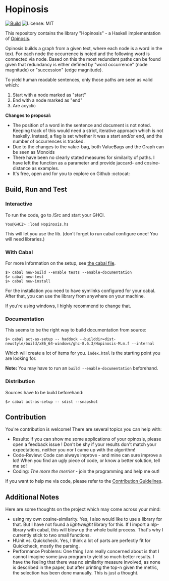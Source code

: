# Hopinosis

[![Build](https://github.com/Twonki/Hopinosis/workflows/HaskellCI/badge.svg)](https://github.com/Twonki/Hopinosis/actions) 
![License: MIT](https://img.shields.io/badge/License-MIT-hotpink.svg)

This repository contains the library "Hopinosis" - a Haskell implementation of [Opinosis](https://kavita-ganesan.com/opinosis/). 


Opinosis builds a graph from a given text, where each node is a word in the text. For each node the occurrence is noted and the following word is connected via node.
Based on this the most redundant paths can be found given that redundancy is either defined by "word occurrence" (node magnitude) or "succession" (edge magnitude). 

To yield human readable sentences, only those paths are seen as valid which:
1. Start with a node marked as "start"
2. End with a node marked as "end"
3. Are acyclic

**Changes to proposal:**
- The position of a word in the sentence and document is not noted. Keeping track of this would need a strict, iterative approach which is not haskelly. 
  Instead, a flag is set whether it was a start and/or end, and the number of occurrences is tracked. 
- Due to the changes to the value-bag, both ValueBags and the Graph can be seen as Monoids 
- There have been no clearly stated measures for similarity of paths. I have left the function as a parameter and provide jaccard- and cosine-distance as examples. 
- It's free, open and for you to explore on Github :octocat:


## Build, Run and Test
### Interactive
To run the code, go to /Src and start your GHCI. 

`You@GHCI> :load Hopinosis.hs`

This will let you use the lib. (don't forget to run cabal configure once! You will need libraries.)

### With Cabal
For more Information on the setup, see [the cabal file](Hopinosis.cabal).

```shell
$> cabal new-build --enable tests --enable-documentation
$> cabal new-test
$> cabal new-install
```

For the installation you need to have symlinks configured for your cabal. 
After that, you can use the library from anywhere on your machine. 

If you're using windows, I highly recommend to change that. 

### Documentation
This seems to be the right way to build documentation from source:

```shell
$> cabal act-as-setup -- haddock --builddir=dist-newstyle/build/x86_64-windows/ghc-8.6.3/Hopinosis-M.m.f --internal
```

Which will create a lot of items for you. `index.html` is the starting point you are looking for.  

**Note:** You may have to run an `build --enable-documentation` beforehand. 

### Distribution 
Sources have to be build beforehand:

```shell
$> cabal act-as-setup -- sdist --snapshot
```

## Contribution
You're contribution is welcome! There are several topics you can help with:

* Results: If you can show me some applications of your opinosis, please open a feedback issue ! Don't be shy if your results don't match your expectations, neither you nor I came up with the  algorithm!
* Code-Review: Code can always improve - and mine can sure improve a lot! When you find an ugly piece of code, or know a better solution, tell me so!
* Coding: *The more the merrier* - join the programming and help me out!

If you want to help me via code, please refer to the [Contribution Guidelines](CONTRIBUTING.md).

## Additional Notes
Here are some thoughts on the project which may come across your mind:
- using my own cosine-similarity. Yes, I also would like to use a library for that. But I have not found a *lightweight* library for this.
  If I import a nlp-library with cabal, this will blow up the whole build process. That's why I currently stick to two small functions. 
- HUnit vs. Quickcheck. Yes, I think a lot of parts are perfectly fit for Quickcheck, mostly the parsing.
- Performance Problems: One thing I am really concerned about is that I cannot imagine some java program to yield so much better results. I have the feeling that there was no similarity measure involved, as none is described in the paper, but after printing the top-n given the metric, the selection has been done manually. This is just a thought. 